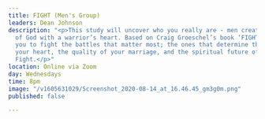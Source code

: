 ```yaml
---
title: FIGHT (Men's Group)
leaders: Dean Johnson
description: "<p>This study will uncover who you really are - men created in the image
  of God with a warrior’s heart. Based on Craig Groeschel’s book ‘FIGHT’ it will equip
  you to fight the battles that matter most; the ones that determine the state of
  your heart, the quality of your marriage, and the spiritual future of your family.
  Fight.</p>"
location: Online via Zoom
day: Wednesdays
time: 8pm
image: "/v1605631029/Screenshot_2020-08-14_at_16.46.45_gm3g0m.png"
published: false

---
```


